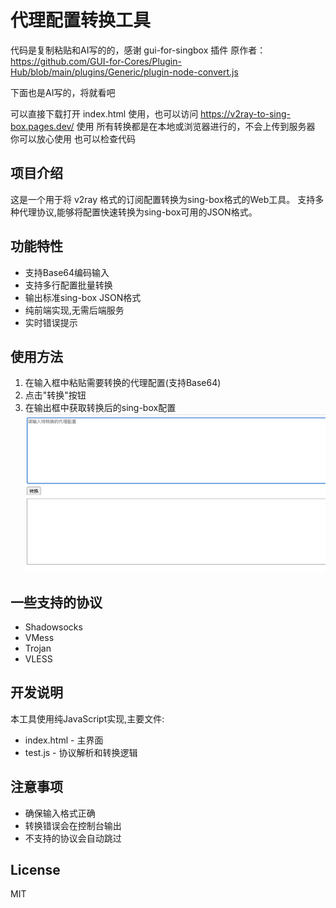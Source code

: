 # 代理配置转换工具

代码是复制粘贴和AI写的的，感谢 gui-for-singbox 插件 原作者：https://github.com/GUI-for-Cores/Plugin-Hub/blob/main/plugins/Generic/plugin-node-convert.js

下面也是AI写的，将就看吧

可以直接下载打开 index.html 使用，也可以访问 https://v2ray-to-sing-box.pages.dev/ 使用
所有转换都是在本地或浏览器进行的，不会上传到服务器 你可以放心使用 也可以检查代码

## 项目介绍
这是一个用于将 v2ray 格式的订阅配置转换为sing-box格式的Web工具。
支持多种代理协议,能够将配置快速转换为sing-box可用的JSON格式。

## 功能特性
- 支持Base64编码输入
- 支持多行配置批量转换
- 输出标准sing-box JSON格式
- 纯前端实现,无需后端服务
- 实时错误提示

## 使用方法
1. 在输入框中粘贴需要转换的代理配置(支持Base64)
2. 点击"转换"按钮
3. 在输出框中获取转换后的sing-box配置
![效果图](1.png)


## 一些支持的协议
- Shadowsocks
- VMess
- Trojan
- VLESS

## 开发说明
本工具使用纯JavaScript实现,主要文件:
- index.html - 主界面
- test.js - 协议解析和转换逻辑

## 注意事项
- 确保输入格式正确
- 转换错误会在控制台输出
- 不支持的协议会自动跳过

## License
MIT
